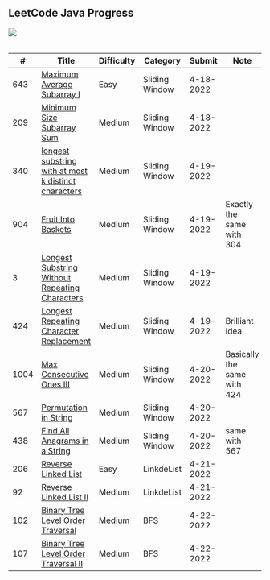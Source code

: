 ## LeetCode Java Progress
![](https://img.shields.io/badge/Submitted-8-red)<br>
<br>

| # | Title | Difficulty | Category | Submit | Note |
|---| ----- | ---------- | -------- | ------ | ---- |
|643|[Maximum Average Subarray I](https://leetcode.com/problems/maximum-average-subarray-i/)|Easy|Sliding Window|4-18-2022||
|209|[Minimum Size Subarray Sum](https://leetcode.com/problems/minimum-size-subarray-sum/)|Medium|Sliding Window|4-18-2022||
|340|[longest substring with at most k distinct characters](https://leetcode.com/problems/longest-substring-with-at-most-k-distinct-characters/)|Medium|Sliding Window|4-19-2022||
|904|[Fruit Into Baskets](https://leetcode.com/problems/fruit-into-baskets/)|Medium|Sliding Window|4-19-2022|Exactly the same with 304|
|3|[Longest Substring Without Repeating Characters](https://leetcode.com/problems/longest-substring-without-repeating-characters/)|Medium|Sliding Window|4-19-2022||
|424|[Longest Repeating Character Replacement](https://leetcode.com/problems/longest-repeating-character-replacement/)|Medium|Sliding Window|4-19-2022|Brilliant Idea|
|1004|[Max Consecutive Ones III](https://leetcode.com/problems/max-consecutive-ones-iii/)|Medium|Sliding Window|4-20-2022|Basically the same with 424|
|567|[Permutation in String](https://leetcode.com/problems/permutation-in-string/)|Medium|Sliding Window|4-20-2022||
|438|[Find All Anagrams in a String](https://leetcode.com/problems/find-all-anagrams-in-a-string/)|Medium|Sliding Window|4-20-2022|same with 567|
|206|[Reverse Linked List](https://leetcode.com/problems/reverse-linked-list/)|Easy|LinkdeList|4-21-2022||
|92|[Reverse Linked List II](https://leetcode.com/problems/reverse-linked-list-ii/)|Medium|LinkdeList|4-21-2022||
|102|[Binary Tree Level Order Traversal](https://leetcode.com/problems/binary-tree-level-order-traversal/)|Medium|BFS|4-22-2022||
|107|[Binary Tree Level Order Traversal II](https://leetcode.com/problems/binary-tree-level-order-traversal-ii/)|Medium|BFS|4-22-2022||